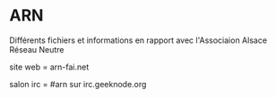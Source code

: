 # ARN
Différents fichiers et informations en rapport avec l'Associaion Alsace Réseau Neutre


site web = arn-fai.net

salon irc = #arn sur irc.geeknode.org

